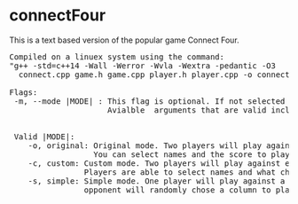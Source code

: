 # connectFour
This is a text based version of the popular game Connect Four. 
<pre>
Compiled on a linuex system using the command: 
"g++ -std=c++14 -Wall -Werror -Wvla -Wextra -pedantic -O3 
  connect.cpp game.h game.cpp player.h player.cpp -o connect"
  
Flags: 
 -m, --mode |MODE| : This flag is optional. If not selected the program will default to original. 
                     Avialble <MODE> arguments that are valid include:  
 <br>
 Valid |MODE|: 
    -o, original: Original mode. Two players will play against eachother on a standard 6x7 board.
                  You can select names and the score to play to. 
    -c, custom: Custom mode. Two players will play against eachoterh on a board the size of their choosing. 
                Players are able to select names and what character their piece will be.
    -s, simple: Simple mode. One player will play against a simple computer opponent. The computer 
                opponent will randomly chose a column to play in on a standartd 6x7 board. 
</pre>
